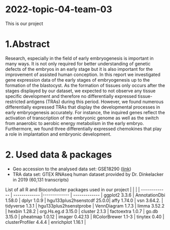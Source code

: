 # 2022-topic-04-team-03

This is our project

# 1.Abstract
Research, especially in the field of early embryogenesis is important in many ways. It is not only required for better understanding of genetic defects of the embryos in an early stage but it is also important for the improvement of assisted human conception. In this report we investigated gene expression data of the early stages of embryogenesis up to the formation of the blastocyst. As the formation of tissues only occurs after the stages displayed by our dataset, we expected to not observe any tissue specific development and therefore no differentially expressed tissue-restricted antigens (TRAs) during this period. However, we found numerous differentially expressed TRAs that display the developmental processes in early embryogenesis accurately. For instance, the inquired genes reflect the activation of transcription of the embryonic genome as well as the switch from anaerobic to aerobic energy metabolism in the early embryo.
Furthermore, we found three differentially expressed chemokines that play a role in implantation and embryonic development.


# 2. Used data & packages 

* Geo accession to the analysed data set: GSE18290 ([link](https://www.ncbi.nlm.nih.gov/geo/query/acc.cgi?acc=GSE18290))
* TRA data set: GTEX RNAseq human dataset provided by Dr. Dinkelacker in 2019 (60,131 transcripts)


List of all R and Bioconducter packages used in our project
                   |                      |                 |                            |
-------------      | -------------        |-------------    | -------------              |
ggplot2 3.3.6      | AnnotationDbi 1.58.0 | dplyr 1.0.9     | hgu133plus2hsenstcdf 25.0.0|
affy 1.74.0        | vsn 3.64.2.          | tidyverse 1.3.1 | hgu133plus2hsenstprobe     |
VennDiagram 1.7.3  | limma 3.52.2         | hexbin 1.28.2   | org.Hs.eg.d 3.15.0         |
cluster 2.1.3      | factoextra 1.0.7     | go.db 3.15.0    | pheatmap 1.0.12            |
imager 0.42.13     | RColorBrewer 1.1-3   | tinytex 0.40    | clusterProfiler 4.4.4      |
enrichplot 1.16.1  |
